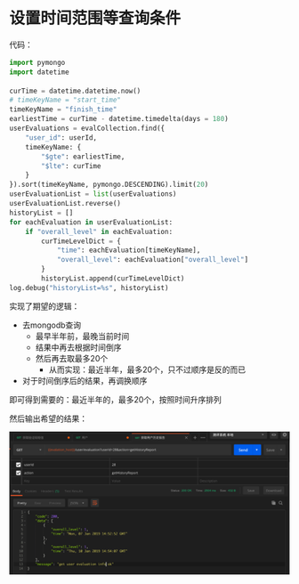 # 设置时间范围等查询条件

代码：

```python
import pymongo
import datetime

curTime = datetime.datetime.now()
# timeKeyName = "start_time"
timeKeyName = "finish_time"
earliestTime = curTime - datetime.timedelta(days = 180)
userEvaluations = evalCollection.find({
    "user_id": userId,
    timeKeyName: {
        "$gte": earliestTime,
        "$lte": curTime
    }
}).sort(timeKeyName, pymongo.DESCENDING).limit(20)
userEvaluationList = list(userEvaluations)
userEvaluationList.reverse()
historyList = []
for eachEvaluation in userEvaluationList:
    if "overall_level" in eachEvaluation:
        curTimeLevelDict = {
            "time": eachEvaluation[timeKeyName],
            "overall_level": eachEvaluation["overall_level"]
        }
        historyList.append(curTimeLevelDict)
log.debug("historyList=%s", historyList)
```

实现了期望的逻辑：

* 去mongodb查询
    * 最早半年前，最晚当前时间
    * 结果中再去根据时间倒序
    * 然后再去取最多20个
        * 从而实现：最近半年，最多20个，只不过顺序是反的而已
* 对于时间倒序后的结果，再调换顺序

即可得到需要的：最近半年的，最多20个，按照时间升序排列

然后输出希望的结果：

![postman output mongo search result](../../assets/img/postman_mongodb_search_result.png)
